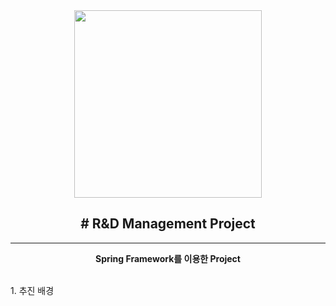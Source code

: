 <div align="center">
  <img src="https://github.com/user-attachments/assets/e08c1801-6ae2-4b74-b031-03702b624aae" width="300px"><br>
  <h2># R&D Management Project</h2>
  <hr>
  <b>Spring Framework를 이용한 Project</b>
</div>
<br>
<p>1. 추진 배경</p>
<p></p>
